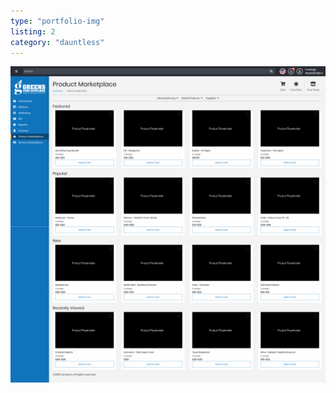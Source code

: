 ```yaml
---
type: "portfolio-img"
listing: 2
category: "dauntless"
---
```


![alt text](marketplace-dauntless.png "Dauntless marketplace")
